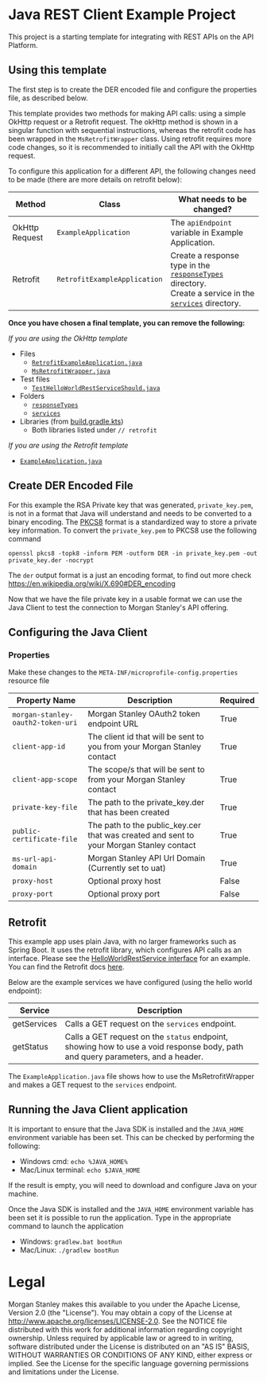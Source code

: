 # Java REST Client Example Project
This project is a starting template for integrating with REST APIs on the API Platform.

## Using this template
The first step is to create the DER encoded file and configure the properties file, as described below.

This template provides two methods for making API calls: using a simple OkHttp request or a Retrofit request. The okHttp method is shown in a singular function with sequential instructions, whereas the retrofit code has been wrapped in the `MsRetrofitWrapper` class.
Using retrofit requires more code changes, so it is recommended to initially call the API with the OkHttp request.

To configure this application for a different API, the following changes need to be made (there are more details on retrofit below):

| Method         | Class                        | What needs to be changed?                                                                                                                                                                                                                     |
|----------------|------------------------------|-----------------------------------------------------------------------------------------------------------------------------------------------------------------------------------------------------------------------------------------------|
| OkHttp Request | `ExampleApplication`         | The `apiEndpoint` variable in Example Application.                                                                                                                                                                                            |
| Retrofit       | `RetrofitExampleApplication` | Create a response type in the [`responseTypes`](./src/main/java/com/ms/infra/example/application/responseTypes/) directory. </br> Create a service in the [`services`](./src/main/java/com/ms/infra/example/application/services/) directory. |

**Once you have chosen a final template, you can remove the following:**

_If you are using the OkHttp template_
- Files
    - [`RetrofitExampleApplication.java`](./src/main/java/com/ms/infra/example/application/RetrofitExampleApplication.java)
    - [`MsRetrofitWrapper.java`](./src/main/java/com/ms/infra/example/application/morganStanleyServices/MsRetrofitWrapper.java)
- Test files
    - [`TestHelloWorldRestServiceShould.java`](src/test/java/com/ms/infra/example/application/TestHelloWorldRestServiceShould.java)
- Folders
    - [`responseTypes`](./src/main/java/com/ms/infra/example/application/responseTypes/)
    - [`services`](./src/main/java/com/ms/infra/example/application/services/)
- Libraries (from [build.gradle.kts](./build.gradle.kts))
    - Both libraries listed under `// retrofit`

_If you are using the Retrofit template_
- [`ExampleApplication.java`](./src/main/java/com/ms/infra/example/application/ExampleApplication.java)


## Create DER Encoded File
For this example the RSA Private key that was generated, `private_key.pem`, is not in a format that Java will understand and needs to be converted to a binary encoding.
The [PKCS8](https://en.wikipedia.org/wiki/PKCS_8) format is a standardized way to store a private key information.
To convert the `private_key.pem` to PKCS8 use the following command

```shell
openssl pkcs8 -topk8 -inform PEM -outform DER -in private_key.pem -out private_key.der -nocrypt
```
The `der` output format is a just an encoding format, to find out more check <https://en.wikipedia.org/wiki/X.690#DER_encoding>

Now that we have the file private key in a usable format we can use the Java Client to test the connection to Morgan Stanley's API offering.

## Configuring the Java Client

### Properties
Make these changes to the `META-INF/microprofile-config.properties` resource file

| Property Name                     | Description                                                                             | Required |
|-----------------------------------|-----------------------------------------------------------------------------------------|----------|
| `morgan-stanley-oauth2-token-uri` | Morgan Stanley OAuth2 token endpoint URL                                                | True     |
| `client-app-id`                   | The client id that will be sent to you from your Morgan Stanley contact                 | True     |
| `client-app-scope`                | The scope/s that will be sent to from your Morgan Stanley contact                       | True     |
| `private-key-file`                | The path to the private_key.der that has been created                                   | True     |
| `public-certificate-file`         | The path to the public_key.cer that was created and sent to your Morgan Stanley contact | True     |
| `ms-url-api-domain`               | Morgan Stanley API Url Domain (Currently set to uat)                                    | True     |
| `proxy-host`                      | Optional proxy host                                                                     | False    |
| `proxy-port`                      | Optional proxy port                                                                     | False    |

## Retrofit
This example app uses plain Java, with no larger frameworks such as Spring Boot. It uses the retrofit library, which configures API calls as an interface. Please see the [HelloWorldRestService interface](./src/main/java/com/ms/infra/example/application/servies/HelloWorldRestService.java) for an example. You can find the Retrofit docs [here](https://square.github.io/retrofit/).

Below are the example services we have configured (using the hello world endpoint):

| Service         | Description                                                                                                                     |
| --------------- |---------------------------------------------------------------------------------------------------------------------------------|
| getServices     | Calls a GET request on the `services` endpoint.                                                                                 |
| getStatus       | Calls a GET request on the `status` endpoint, showing how to use a void response body, path and query parameters, and a header. |

The `ExampleApplication.java` file shows how to use the MsRetrofitWrapper and makes a GET request to the `services` endpoint.

## Running the Java Client application
It is important to ensure that the Java SDK is installed and the `JAVA_HOME` environment variable has been set.
This can be checked by performing the following:

* Windows cmd: `echo %JAVA_HOME%`
* Mac/Linux terminal: `echo $JAVA_HOME`

If the result is empty, you will need to download and configure Java on your machine.

Once the Java SDK is installed and the `JAVA_HOME` environment variable has been set it is possible to run the application.
Type in the appropriate command to launch the application

* Windows: `gradlew.bat bootRun`
* Mac/Linux: `./gradlew bootRun`


# Legal

Morgan Stanley makes this available to you under the Apache License, Version 2.0 (the "License"). You may obtain a copy of the License at http://www.apache.org/licenses/LICENSE-2.0.
See the NOTICE file distributed with this work for additional information regarding copyright ownership.
Unless required by applicable law or agreed to in writing, software distributed under the License is distributed on an "AS IS" BASIS, WITHOUT WARRANTIES OR CONDITIONS OF ANY KIND, either express or implied.
See the License for the specific language governing permissions and limitations under the License.